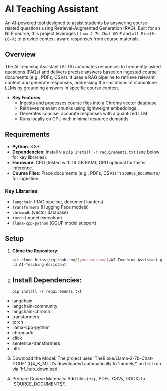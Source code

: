 # AI Teaching Assistant

An AI-powered tool designed to assist students by answering course-related questions using Retrieval-Augmented Generation (RAG). Built for an NLP course, this project leverages `Llama-2-7b-Chat-GGUF` and `all-MiniLM-L6-v2` to provide context-aware responses from course materials.

## Overview

The AI Teaching Assistant (AI TA) automates responses to frequently asked questions (FAQs) and delivers precise answers based on ingested course documents (e.g., PDFs, CSVs). It uses a RAG pipeline to retrieve relevant content and generate responses, addressing the limitations of standalone LLMs by grounding answers in specific course context.

- **Key Features**:
  - Ingests and processes course files into a Chroma vector database.
  - Retrieves relevant chunks using lightweight embeddings.
  - Generates concise, accurate responses with a quantized LLM.
  - Runs locally on CPU with minimal resource demands.

## Requirements

- **Python**: 3.8+
- **Dependencies**: Install via `pip install -r requirements.txt` (see below for key libraries).
- **Hardware**: CPU (tested with 16 GB RAM); GPU optional for faster inference.
- **Course Files**: Place documents (e.g., PDFs, CSVs) in `SOURCE_DOCUMENTS/` for ingestion.

### Key Libraries

- `langchain` (RAG pipeline, document loaders)
- `transformers` (Hugging Face models)
- `chromadb` (vector database)
- `torch` (model execution)
- `llama-cpp-python` (GGUF model support)

## Setup

1. **Clone the Repository**:
   ```bash
   git clone https://github.com/[yourusername]/AI-Teaching-Assistant.git
   cd AI-Teaching-Assistant
2. ## Install Dependencies:
   `pip install -r requirements.txt`
- langchain
- langchain-community
- langchain-chroma
- transformers
- torch
- llama-cpp-python
- chromadb
- click
- sentence-transformers
- nltk

3. Download the Model:
The project uses 'TheBloke/Llama-2-7b-Chat-GGUF' (Q4_K_M). It’s downloaded automatically to 'models/' on first run via 'hf_hub_download'.

5. Prepare Course Materials:
Add files (e.g., PDFs, CSVs, DOCX) to 'SOURCE_DOCUMENTS/'.

